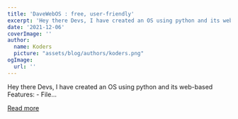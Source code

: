 ```yaml
---
title: 'DaveWebOS : free, user-friendly'
excerpt: 'Hey there Devs, I have created an OS using python and its web-based Features: - File...'
date: '2021-12-06'
coverImage: ''
author:
  name: Koders
  picture: "assets/blog/authors/koders.png"
ogImage:
  url: ''
---
```


Hey there Devs, I have created an OS using python and its web-based Features: - File...

[Read more](https://dev.to/david050708/daveos-free-user-friendly-1kam)
